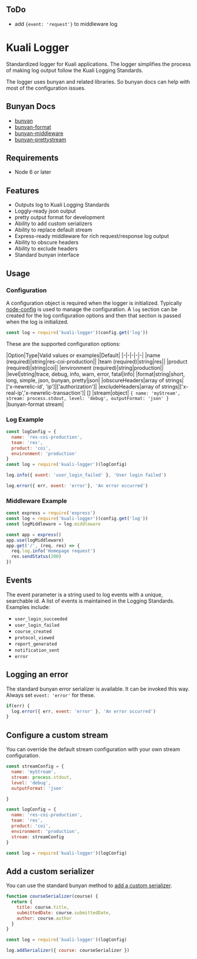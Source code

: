 ## ToDo
* add `{event: 'request'}` to middleware log

# Kuali Logger

Standardized logger for Kuali applications. The logger simplifies the process of making log output follow the Kuali Logging Standards.

The logger uses bunyan and related libraries. So bunyan docs can help with most of the configuration issues.

## Bunyan Docs
* [bunyan](https://github.com/trentm/node-bunyan)
* [bunyan-format](https://github.com/thlorenz/bunyan-format)
* [bunyan-middleware](https://github.com/tellnes/bunyan-middleware)
* [bunyan-prettystream](https://github.com/mrrama/node-bunyan-prettystream)

## Requirements
* Node 6 or later

## Features
* Outputs log to Kuali Logging Standards
* Loggly-ready json output
* pretty output format for development
* Ability to add custom serializers
* Ability to replace default stream
* Express-ready middleware for rich request/response log output
* Ability to obscure headers
* Ability to exclude headers
* Standard bunyan interface

## Usage

### Configuration
A configuration object is required when the logger is initialized. Typically [node-config](https://github.com/lorenwest/node-config) is used to manage the configuration. A `log` section can be created for the log configuration options and then that section is passed when the log is initialized.

```js
const log = require('kuali-logger')(config.get('log'))
```

These are the supported configuration options:

|Option|Type|Valid values or examples|Default|
|-|-|-|-|-|
|name (required)|string|res-coi-production||
|team (required)|string|res||
|product (required)|string|coi||
|environment (required)|string|production||
|level|string|trace, debug, info, warn, error, fatal|info|
|format|string|short, long, simple, json, bunyan, pretty|json|
|obscureHeaders|array of strings|['x-newrelic-id', 'ip']|['authorization']|
|excludeHeaders|array of strings|['x-real-ip','x-newrelic-transaction']| []
|stream|object| ```{ name: 'myStream', stream: process.stdout, level: 'debug', outputFormat: 'json' }``` |bunyan-format stream|

### Log Example

```js
const logConfig = {
  name: 'res-coi-production',
  team: 'res',
  product: 'coi',
  environment: 'production'
}
const log = require('kuali-logger')(logConfig)

log.info({ event: 'user_login_failed' }, 'User login failed')

log.error({ err, event: 'error'}, 'An error occurred')
```

### Middleware Example
```js
const express = require('express')
const log = require('kuali-logger')(config.get('log'))
const logMiddleware = log.middleware

const app = express()
app.use(logMiddleware)
app.get('/', (req, res) => {
  req.log.info('Homepage request')
  res.sendStatus(200)
})
```

## Events
The event parameter is a string used to log events with a unique, searchable id. A list of events is maintained in the Logging Standards. Examples include:
* `user_login_succeeded`
* `user_login_failed`
* `course_created`
* `protocol_viewed`
* `report_generated`
* `notification_sent`
* `error`

## Logging an error
The standard bunyan error serializer is available. It can be invoked this way. Always set `event: 'error'` for these.

```js
if(err) {
  log.error({ err, event: 'error' }, 'An error occurred')
}
```

## Configure a custom stream
You can override the default stream configuration with your own stream configuration.

```js
const streamConfig = {
  name: 'myStream',
  stream: process.stdout,
  level: 'debug',
  outputFormat: 'json'

}

const logConfig = {
  name: 'res-coi-production',
  team: 'res',
  product: 'coi',
  environment: 'production',
  stream: streamConfig
}

const log = require('kuali-logger')(logConfig)
```

## Add a custom serializer
You can use the standard bunyan method to [add a custom serializer](https://github.com/trentm/node-bunyan#serializers).


```js
function courseSerializer(course) {
  return {
    title: course.title,
    submittedDate: course.submittedDate,
    author: course.author
  }
}

const log = require('kuali-logger')(logConfig)

log.addSerializer({ course: courseSerializer })
```
